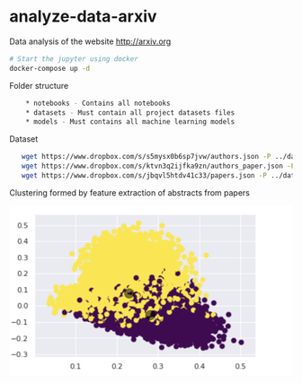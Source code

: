 # analyze-data-arxiv
Data analysis of the website http://arxiv.org

```sh
# Start the jupyter using docker
docker-compose up -d
```

Folder structure

```sh
    * notebooks - Contains all notebooks
    * datasets - Must contain all project datasets files
    * models - Must contains all machine learning models
```

Dataset

```sh
   wget https://www.dropbox.com/s/s5mysx0b6sp7jvw/authors.json -P ../datasets/
   wget https://www.dropbox.com/s/ktvn3q2ijfka9zn/authors_paper.json -P ../datasets/
   wget https://www.dropbox.com/s/jbqvl5htdv41c33/papers.json -P ../datasets/
```


Clustering formed by feature extraction of abstracts from papers

![clusters](https://raw.githubusercontent.com/macio-matheus/analyze-data-arxiv/master/docs/clusters.png)
 